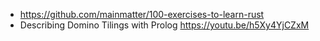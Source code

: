 - https://github.com/mainmatter/100-exercises-to-learn-rust
- Describing Domino Tilings with Prolog
  https://youtu.be/h5Xy4YjCZxM
